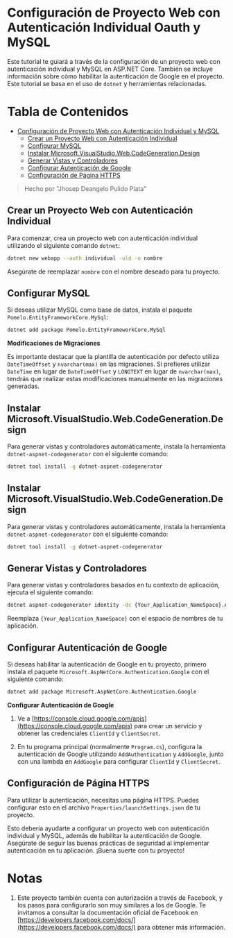 # Configuración de Proyecto Web con Autenticación Individual Oauth y MySQL

Este tutorial te guiará a través de la configuración de un proyecto web con autenticación individual y MySQL en ASP.NET Core. También se incluye información sobre cómo habilitar la autenticación de Google en el proyecto. Este tutorial se basa en el uso de `dotnet` y herramientas relacionadas.

# Tabla de Contenidos

- [Configuración de Proyecto Web con Autenticación Individual y MySQL](#configuración-de-proyecto-web-con-autenticación-individual-y-mysql)
  - [Crear un Proyecto Web con Autenticación Individual](#crear-un-proyecto-web-con-autenticación-individual)
  - [Configurar MySQL](#configurar-mysql)
  - [Instalar Microsoft.VisualStudio.Web.CodeGeneration.Design](#instalar-microsoftvisualstudiowebcodegenerationdesign)
  - [Generar Vistas y Controladores](#generar-vistas-y-controladores)
  - [Configurar Autenticación de Google](#configurar-autenticación-de-google)
  - [Configuración de Página HTTPS](#configuración-de-página-https)
  
> Hecho por "Jhosep Deangelo Pulido Plata"

## Crear un Proyecto Web con Autenticación Individual

Para comenzar, crea un proyecto web con autenticación individual utilizando el siguiente comando `dotnet`:

```bash
dotnet new webapp --auth individual -uld -o nombre
```

Asegúrate de reemplazar `nombre` con el nombre deseado para tu proyecto.

## Configurar MySQL

Si deseas utilizar MySQL como base de datos, instala el paquete `Pomelo.EntityFrameworkCore.MySql`:

```bash
dotnet add package Pomelo.EntityFrameworkCore.MySql
```
**Modificaciones de Migraciones**

Es importante destacar que la plantilla de autenticación por defecto utiliza `DateTimeOffset` y `nvarchar(max)` en las migraciones. Si prefieres utilizar `DateTime` en lugar de `DateTimeOffset` y `LONGTEXT` en lugar de `nvarchar(max)`, tendrás que realizar estas modificaciones manualmente en las migraciones generadas.

## Instalar Microsoft.VisualStudio.Web.CodeGeneration.Design

Para generar vistas y controladores automáticamente, instala la herramienta `dotnet-aspnet-codegenerator` con el siguiente comando:

```bash
dotnet tool install -g dotnet-aspnet-codegenerator
```

## Instalar Microsoft.VisualStudio.Web.CodeGeneration.Design

Para generar vistas y controladores automáticamente, instala la herramienta `dotnet-aspnet-codegenerator` con el siguiente comando:

```bash
dotnet tool install -g dotnet-aspnet-codegenerator
```

## Generar Vistas y Controladores

Para generar vistas y controladores basados en tu contexto de aplicación, ejecuta el siguiente comando:

```bash
dotnet aspnet-codegenerator identity -dc {Your_Application_NameSpace}.ApplicationDbContext
```
Reemplaza ``{Your_Application_NameSpace}`` con el espacio de nombres de tu aplicación.

## Configurar Autenticación de Google

Si deseas habilitar la autenticación de Google en tu proyecto, primero instala el paquete `Microsoft.AspNetCore.Authentication.Google` con el siguiente comando:

```bash
dotnet add package Microsoft.AspNetCore.Authentication.Google
```

**Configurar Autenticación de Google**

1. Ve a [https://console.cloud.google.com/apis](https://console.cloud.google.com/apis) para crear un servicio y obtener las credenciales `ClientId` y `ClientSecret`.

2. En tu programa principal (normalmente `Program.cs`), configura la autenticación de Google utilizando `AddAuthentication` y `AddGoogle`, junto con una lambda en `AddGoogle` para configurar `ClientId` y `ClientSecret`.

## Configuración de Página HTTPS

Para utilizar la autenticación, necesitas una página HTTPS. Puedes configurar esto en el archivo `Properties/launchSettings.json` de tu proyecto.

Esto debería ayudarte a configurar un proyecto web con autenticación individual y MySQL, además de habilitar la autenticación de Google. Asegúrate de seguir las buenas prácticas de seguridad al implementar autenticación en tu aplicación. ¡Buena suerte con tu proyecto!

# Notas

1. Este proyecto también cuenta con autorización a través de Facebook, y los pasos para configurarlo son muy similares a los de Google. Te invitamos a consultar la documentación oficial de Facebook en [https://developers.facebook.com/docs/](https://developers.facebook.com/docs/) para obtener más información.
